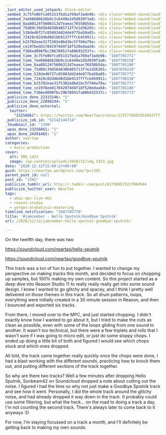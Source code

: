 ```yaml
---
_last_editor_used_jetpack: block-editor
_oembed_3c75fe8bfca95151fbd1a769af3ade96: <div class="embed-soundcloud"><iframe title="Goodbye Sputnik by NearTao" width="776" height="400" scrolling="no" frameborder="no" src="https://w.soundcloud.com/player/?visual=true&url=https%3A%2F%2Fapi.soundcloud.com%2Ftracks%2F946197628&show_artwork=true&maxwidth=776&maxheight=1000&dnt=1"></iframe></div>
_oembed_7ed48686626b9c2c6449e2d5d939f1e8: <div class="embed-soundcloud"><iframe title="Goodbye Sputnik by NearTao" width="500" height="400" scrolling="no" frameborder="no" src="https://w.soundcloud.com/player/?visual=true&url=https%3A%2F%2Fapi.soundcloud.com%2Ftracks%2F946197628&show_artwork=true&maxwidth=500&maxheight=750&dnt=1"></iframe></div>
_oembed_8aa80124f5606313d7eaeac76558b5da: <div class="embed-soundcloud"><iframe title="Hello Sputnik by NearTao" width="750" height="400" scrolling="no" frameborder="no" src="https://w.soundcloud.com/player/?visual=true&url=https%3A%2F%2Fapi.soundcloud.com%2Ftracks%2F946187650&show_artwork=true&maxwidth=750&maxheight=1000&dnt=1"></iframe></div>
_oembed_75d89c39d564838b485713f7e1d36265: <div class="embed-soundcloud"><iframe title="Faerie Dust by NearTao" width="500" height="400" scrolling="no" frameborder="no" src="https://w.soundcloud.com/player/?visual=true&url=https%3A%2F%2Fapi.soundcloud.com%2Ftracks%2F946708075&show_artwork=true&maxwidth=500&maxheight=750&dnt=1"></iframe></div>
_oembed_518ded6f27c85803dd24de977ba50a85: <div class="embed-soundcloud"><iframe title="Hello Sputnik by NearTao" width="584" height="400" scrolling="no" frameborder="no" src="https://w.soundcloud.com/player/?visual=true&url=https%3A%2F%2Fapi.soundcloud.com%2Ftracks%2F946187650&show_artwork=true&maxwidth=584&maxheight=876&dnt=1"></iframe></div>
_oembed_72428c02d4bd0d1bb9137fffcb459911: <div class="embed-soundcloud"><iframe title="Hello Sputnik by NearTao" width="500" height="400" scrolling="no" frameborder="no" src="https://w.soundcloud.com/player/?visual=true&url=https%3A%2F%2Fapi.soundcloud.com%2Ftracks%2F946187650&show_artwork=true&maxwidth=500&maxheight=750&dnt=1"></iframe></div>
_oembed_b15702eae31f5302e0bd1bc5ff04a79a: <div class="embed-soundcloud"><iframe title="Hello Sputnik by NearTao" width="776" height="400" scrolling="no" frameborder="no" src="https://w.soundcloud.com/player/?visual=true&url=https%3A%2F%2Fapi.soundcloud.com%2Ftracks%2F946187650&show_artwork=true&maxwidth=776&maxheight=1000&dnt=1"></iframe></div>
_oembed_ce197bedd17042974d4f18f520edaa58: <div class="embed-soundcloud"><iframe title="Goodbye Sputnik by NearTao" width="750" height="400" scrolling="no" frameborder="no" src="https://w.soundcloud.com/player/?visual=true&url=https%3A%2F%2Fapi.soundcloud.com%2Ftracks%2F946197628&show_artwork=true&maxwidth=750&maxheight=1000&dnt=1"></iframe></div>
_oembed_f366ed090fbc29678951fa80b932537c: <div class="embed-soundcloud"><iframe title="Goodbye Sputnik by NearTao" width="584" height="400" scrolling="no" frameborder="no" src="https://w.soundcloud.com/player/?visual=true&url=https%3A%2F%2Fapi.soundcloud.com%2Ftracks%2F946197628&show_artwork=true&maxwidth=584&maxheight=876&dnt=1"></iframe></div>
_oembed_time_3c75fe8bfca95151fbd1a769af3ade96: "1607785771"
_oembed_time_7ed48686626b9c2c6449e2d5d939f1e8: "1607790158"
_oembed_time_8aa80124f5606313d7eaeac76558b5da: "1607785186"
_oembed_time_75d89c39d564838b485713f7e1d36265: "1607870229"
_oembed_time_518ded6f27c85803dd24de977ba50a85: "1607785772"
_oembed_time_72428c02d4bd0d1bb9137fffcb459911: "1607790158"
_oembed_time_b15702eae31f5302e0bd1bc5ff04a79a: "1607785771"
_oembed_time_ce197bedd17042974d4f18f520edaa58: "1607785186"
_oembed_time_f366ed090fbc29678951fa80b932537c: "1607785773"
_publicize_done_22315546: "1"
_publicize_done_22890294: "1"
_publicize_done_external:
  twitter:
    "23256661": https://twitter.com/NearTao/status/1337776601933643777
_publicize_job_id: "52142144714"
_thumbnail_id: "1399"
_wpas_done_23256661: "1"
_wpas_done_24391465: "1"
author: neartao
categories:
  - music-production
cover:
  alt: IMG_1423
  image: /wp-content/uploads/2020/12/img_1423.jpg
date: "2020-12-12T15:09:27+00:00"
guid: https://neartao.wordpress.com/?p=1391
parent_post_id: null
post_id: "1391"
publicize_tumblr_url: http://.tumblr.com/post/637309575217004544
publicize_twitter_user: NearTao
tags:
  - akai-mpc-live-mk2
  - reason-studio
  - yorgos-arabatzsis-mastering
timeline_notification: "1607785770"
title: '#jamcember - Hello Sputnik/Goodbye Sputnik'
url: /2020/12/12/jamcember-hello-sputnik-goodbye-sputnik/

---
```

On the twelfth day, there was two

https://soundcloud.com/neartao/hello-sputnik

https://soundcloud.com/neartao/goodbye-sputnik

This track was a ton of fun to put together. I wanted to change my perspective on making tracks this month, and decided to focus on chopping up samples, but 100% making my own content. So this project started as a deep dive into Reason Studio 11 to really really really get into some sound design. I knew I wanted to go glitchy and spacey, and I think I pretty well delivered on those themes in this track. So all drum patterns, loops, everything were initially created in a 30 minute session in Reason, and then I bounced and exported six tracks.

From there, I moved over to the MPC, and just started chopping. I didn't exactly know how I wanted to go about it, but I tried to make the cuts as clean as possible, even with some of the loops gliding from one sound to another. It wasn't too technical, but there were a few triplets and rolls that I wasn't sure if I was going to micro edit, or just do some sloppy chops. I ended up doing a little bit of both and figured I would see which chops stuck and which ones dropped.

All told, the track came together really quickly once the chops were done, I had a blast working with the different sounds, practicing how to knock them out, and putting different sections of the track together.

So why are there two tracks? Well a few minutes after dropping Hello Sputnik, Sunbeam42 on Soundcloud dropped a note about cutting out the noise. I figured I had the time so why not just make a Goodbye Sputnik track and see how it went. Personally, I did the whole track around the glitchy noise, and had already dropped it way down in the track. It probably could use some filtering, but what the heck... on the road to doing a track a day, I'm not counting the second track. There's always later to come back to it anyways :D

For now, I'm staying focussed on a track a month, and I'll definitely be getting back to making my own sounds.
